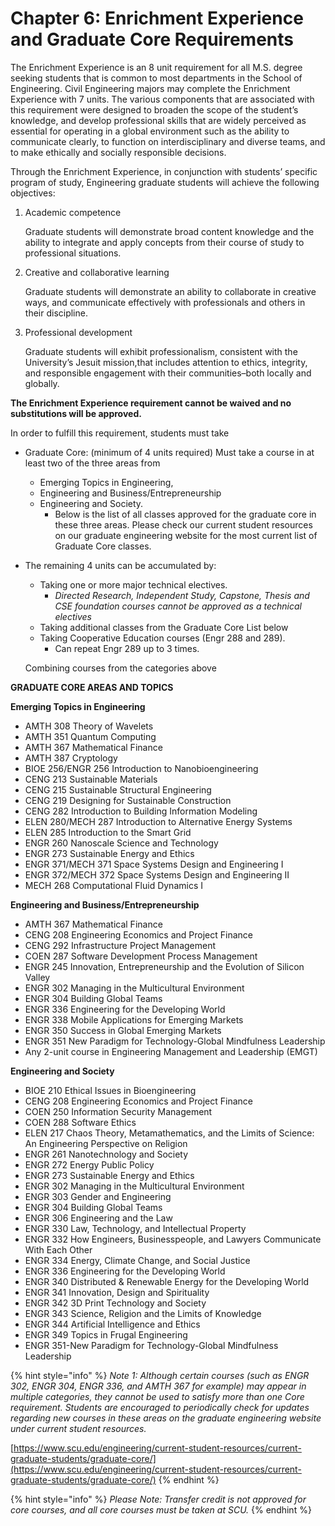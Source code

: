 # Chapter 6: Enrichment Experience and Graduate Core Requirements

The Enrichment Experience is an 8 unit requirement for all M.S. degree seeking students that is common to most departments in the School of Engineering. Civil Engineering majors may complete the Enrichment Experience with 7 units. The various components that are associated with this requirement were designed to broaden the scope of the student’s knowledge, and develop professional skills that are widely perceived as essential for operating in a global environment such as the ability to communicate clearly, to function on interdisciplinary and diverse teams, and to make ethically and socially responsible decisions.

Through the Enrichment Experience, in conjunction with students’ specific program of study, Engineering graduate students will achieve the following objectives:

1.  Academic competence

    Graduate students will demonstrate broad content knowledge and the ability to integrate and apply concepts from their course of study to professional situations.
2.  Creative and collaborative learning

    Graduate students will demonstrate an ability to collaborate in creative ways, and communicate effectively with professionals and others in their discipline.
3.  Professional development

    Graduate students will exhibit professionalism, consistent with the University’s Jesuit mission,that includes attention to ethics, integrity, and responsible engagement with their communities–both locally and globally.

**The Enrichment Experience requirement cannot be waived and no substitutions will be approved.**

In order to fulfill this requirement, students must take

* Graduate Core: (minimum of 4 units required) Must take a course in at least two of the three areas from
  * Emerging Topics in Engineering,
  * Engineering and Business/Entrepreneurship
  * Engineering and Society.
    * Below is the list of all classes approved for the graduate core in these three areas. Please check our current student resources on our graduate engineering website for the most current list of Graduate Core classes.
*   The remaining 4 units can be accumulated by:

    * Taking one or more major technical electives.
      * _Directed Research, Independent Study, Capstone, Thesis and CSE foundation courses cannot be approved as a technical electives_
    * Taking additional classes from the Graduate Core List below
    * Taking Cooperative Education courses (Engr 288 and 289).&#x20;
      * Can repeat Engr 289 up to 3 times.

    Combining courses from the categories above

**GRADUATE CORE AREAS AND TOPICS**

**Emerging Topics in Engineering**

* AMTH 308 Theory of Wavelets
* AMTH 351 Quantum Computing
* AMTH 367 Mathematical Finance
* AMTH 387 Cryptology
* BIOE 256/ENGR 256 Introduction to Nanobioengineering
* CENG 213 Sustainable Materials
* CENG 215 Sustainable Structural Engineering
* CENG 219 Designing for Sustainable Construction
* CENG 282 Introduction to Building Information Modeling
* ELEN 280/MECH 287 Introduction to Alternative Energy Systems
* ELEN 285 Introduction to the Smart Grid
* ENGR 260 Nanoscale Science and Technology
* ENGR 273 Sustainable Energy and Ethics
* ENGR 371/MECH 371 Space Systems Design and Engineering I
* ENGR 372/MECH 372 Space Systems Design and Engineering II
* MECH 268 Computational Fluid Dynamics I

**Engineering and Business/Entrepreneurship**

* AMTH 367 Mathematical Finance
* CENG 208 Engineering Economics and Project Finance
* CENG 292 Infrastructure Project Management
* COEN 287 Software Development Process Management
* ENGR 245 Innovation, Entrepreneurship and the Evolution of Silicon Valley
* ENGR 302 Managing in the Multicultural Environment
* ENGR 304 Building Global Teams
* ENGR 336 Engineering for the Developing World
* ENGR 338 Mobile Applications for Emerging Markets
* ENGR 350 Success in Global Emerging Markets
* ENGR 351 New Paradigm for Technology-Global Mindfulness Leadership
* Any 2-unit course in Engineering Management and Leadership (EMGT)

**Engineering and Society**

* BIOE 210 Ethical Issues in Bioengineering
* CENG 208 Engineering Economics and Project Finance
* COEN 250 Information Security Management
* COEN 288 Software Ethics
* ELEN 217 Chaos Theory, Metamathematics, and the Limits of Science: An Engineering Perspective on Religion
* ENGR 261 Nanotechnology and Society
* ENGR 272 Energy Public Policy
* ENGR 273 Sustainable Energy and Ethics
* ENGR 302 Managing in the Multicultural Environment
* ENGR 303 Gender and Engineering
* ENGR 304 Building Global Teams
* ENGR 306 Engineering and the Law
* ENGR 330 Law, Technology, and Intellectual Property
* ENGR 332 How Engineers, Businesspeople, and Lawyers Communicate With Each Other
* ENGR 334 Energy, Climate Change, and Social Justice
* ENGR 336 Engineering for the Developing World
* ENGR 340 Distributed & Renewable Energy for the Developing World
* ENGR 341 Innovation, Design and Spirituality
* ENGR 342 3D Print Technology and Society
* ENGR 343 Science, Religion and the Limits of Knowledge
* ENGR 344 Artificial Intelligence and Ethics
* ENGR 349 Topics in Frugal Engineering
* ENGR 351-New Paradigm for Technology-Global Mindfulness Leadership

{% hint style="info" %}
_Note 1: Although certain courses (such as ENGR 302, ENGR 304, ENGR 336, and AMTH 367 for example) may appear in multiple categories, they cannot be used to satisfy more than one Core requirement. Students are encouraged to periodically check for updates regarding new courses in these areas on the graduate engineering website under current student resources._

[https://www.scu.edu/engineering/current-student-resources/current-graduate-students/graduate-core/](https://www.scu.edu/engineering/current-student-resources/current-graduate-students/graduate-core/)
{% endhint %}

{% hint style="info" %}
_Please Note: Transfer credit is not approved for core courses, and all core courses must be taken at SCU._
{% endhint %}
